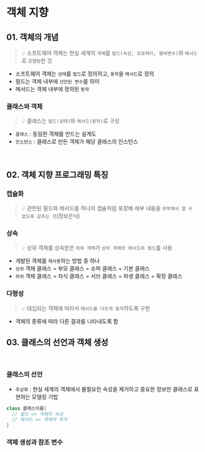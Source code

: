 # 객체 지향

## 01. 객체의 개념

> 💡 소프트웨어 객체는 현실 세계의 `객체`를 `필드(속성, 프로퍼티, 멤버변수)`와 `메서드`로 `모델링`한 것

- 소프트웨어 객체는 `상태`를 `필드`로 정의하고, `동작`을 `메서드`로 정의
- 필드는 객체 내부에 `선언된 변수`를 의미
- 메서드는 객체 내부에 정의된 `동작`

### 클래스와 객체

> 💡 클래스는 `필드(상태)`와 `메서드(동작)`로 구성

- `클래스` : 동일한 객체를 만드는 설계도
- `인스턴스` : 클래스로 만든 객체가 해당 클래스의 인스턴스

<br />

## 02. 객체 지향 프로그래밍 특징

### 캡슐화

> 💡 관련된 필드와 메서드를 하나의 캡슐처럼 포장해 세부 내용을 `외부에서 알 수 없도록 감추는 것`(정보은닉)

### 상속

> 💡 상위 객체를 상속받은 `하위 객체`가 `상위 객체의 메서드와 필드`를 사용

- 개발된 객체를 `재사용`하는 방법 중 하나
- `상위` 객체 클래스 = 부모 클래스 = 슈퍼 클래스 = 기본 클래스
- `하위` 객체 클래스 = 자식 클래스 = 서브 클래스 = 파생 클래스 = 확장 클래스

### 다형성

> 💡 대입되는 객체에 따라서 `메서드를 다르게 동작`하도록 구현

- 객체의 종류에 따라 다른 결과를 나타내도록 함

## 03. 클래스의 선언과 객체 생성

<br />

### 클래스의 선언

- `추상화` : 현실 세계의 객체에서 불필요한 속성을 제거하고 중요한 정보만 클래스로 표현하는 모델링 기법
         
```java
class 클래스이름{
  // 필드 => 객체의 속성
  // 메서드 => 객체의 독작
}
```

### 객체 생성과 참조 변수